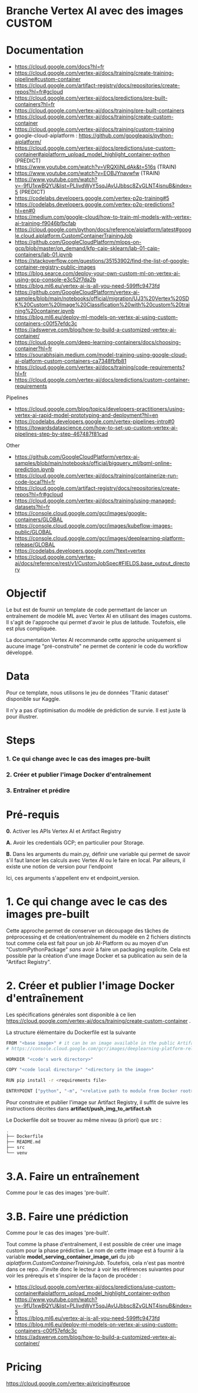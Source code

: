 # Branche Vertex AI avec des images CUSTOM

# Documentation

- https://cloud.google.com/docs?hl=fr
- https://cloud.google.com/vertex-ai/docs/training/create-training-pipeline#custom-container
- https://cloud.google.com/artifact-registry/docs/repositories/create-repos?hl=fr#gcloud
- https://cloud.google.com/vertex-ai/docs/predictions/pre-built-containers?hl=fr
- https://cloud.google.com/vertex-ai/docs/training/pre-built-containers
- https://cloud.google.com/vertex-ai/docs/training/create-custom-container
- https://cloud.google.com/vertex-ai/docs/training/custom-training
- google-cloud-aiplatform : https://github.com/googleapis/python-aiplatform/
- https://cloud.google.com/vertex-ai/docs/predictions/use-custom-container#aiplatform_upload_model_highlight_container-python (PREDICT)
- https://www.youtube.com/watch?v=VRQXIiNLdAk&t=516s (TRAIN) 
- https://www.youtube.com/watch?v=EOBJYnavwfw (TRAIN) 
- https://www.youtube.com/watch?v=-9fU1xwBQYU&list=PLIivdWyY5sqJAyUJbbsc8ZyGLNT4isnuB&index=5 (PREDICT)
- https://codelabs.developers.google.com/vertex-p2p-training#5
- https://codelabs.developers.google.com/vertex-p2p-predictions?hl=en#0
- https://medium.com/google-cloud/how-to-train-ml-models-with-vertex-ai-training-f9046bfbcfab 
- https://cloud.google.com/python/docs/reference/aiplatform/latest#google.cloud.aiplatform.CustomContainerTrainingJob
- https://github.com/GoogleCloudPlatform/mlops-on-gcp/blob/master/on_demand/kfp-caip-sklearn/lab-01-caip-containers/lab-01.ipynb
- https://stackoverflow.com/questions/35153902/find-the-list-of-google-container-registry-public-images
- https://blog.searce.com/deploy-your-own-custom-ml-on-vertex-ai-using-gcp-console-e3c52f7da2b
- https://blog.ml6.eu/vertex-ai-is-all-you-need-599ffc9473fd
- https://github.com/GoogleCloudPlatform/vertex-ai-samples/blob/main/notebooks/official/migration/UJ3%20Vertex%20SDK%20Custom%20Image%20Classification%20with%20custom%20training%20container.ipynb
- https://blog.ml6.eu/deploy-ml-models-on-vertex-ai-using-custom-containers-c00f57efdc3c
- https://adswerve.com/blog/how-to-build-a-customized-vertex-ai-container/
- https://cloud.google.com/deep-learning-containers/docs/choosing-container?hl=fr
- https://sourabhsjain.medium.com/model-training-using-google-cloud-ai-platform-custom-containers-ca7348fbfb81
- https://cloud.google.com/vertex-ai/docs/training/code-requirements?hl=fr
- https://cloud.google.com/vertex-ai/docs/predictions/custom-container-requirements


Pipelines
- https://cloud.google.com/blog/topics/developers-practitioners/using-vertex-ai-rapid-model-prototyping-and-deployment?hl=en 
- https://codelabs.developers.google.com/vertex-pipelines-intro#0
- https://towardsdatascience.com/how-to-set-up-custom-vertex-ai-pipelines-step-by-step-467487f81cad

Other
- https://github.com/GoogleCloudPlatform/vertex-ai-samples/blob/main/notebooks/official/bigquery_ml/bqml-online-prediction.ipynb
- https://cloud.google.com/vertex-ai/docs/training/containerize-run-code-local?hl=fr
- https://cloud.google.com/artifact-registry/docs/repositories/create-repos?hl=fr#gcloud
- https://cloud.google.com/vertex-ai/docs/training/using-managed-datasets?hl=fr
- https://console.cloud.google.com/gcr/images/google-containers/GLOBAL
- https://console.cloud.google.com/gcr/images/kubeflow-images-public/GLOBAL
- https://console.cloud.google.com/gcr/images/deeplearning-platform-release/GLOBAL
- https://codelabs.developers.google.com/?text=vertex
- https://cloud.google.com/vertex-ai/docs/reference/rest/v1/CustomJobSpec#FIELDS.base_output_directory


# Objectif

Le but est de fournir un template de code permettant de lancer un entraînement de modèle ML avec Vertex AI en utilisant
des images customs. Il s'agit de l'approche qui permet d'avoir le plus de latitude. Toutefois, elle est plus compliquée.

La documentation Vertex AI recommande cette approche uniquement si aucune image "pré-construite" ne permet de contenir
le code du workflow développé.

# Data
Pour ce template, nous utilisons le jeu de données 'Titanic dataset' disponible sur Kaggle.

Il n'y a pas d'optimisation du modèle de prédiction de survie. Il est juste là pour illustrer.

# Steps
### 1. Ce qui change avec le cas des images pre-built 
### 2. Créer et publier l'image Docker d'entraînement
### 3. Entraîner et prédire

# Pré-requis
**0.** Activer les APIs Vertex AI et Artifact Registry

**A.** Avoir les credentials GCP; en particulier pour Storage.  

**B.** Dans les arguments du main.py, définir une variable qui permet de savoir s'il faut lancer les calculs avec 
Vertex AI ou le faire en local. Par ailleurs, il existe une notion de version pour l'endpoint

Ici, ces arguments s'appellent env et endpoint_version.

# 1. Ce qui change avec le cas des images pre-built 
Cette approche permet de conserver un découpage des tâches de préprocessing et de création/entraînement du modèle en 
2 fichiers distincts tout comme cela est fait pour un job AI-Platform ou au moyen d'un "CustomPythonPackage" *sans* avoir
à faire un packaging explicite. Cela est possible par la création d'une image Docker et sa publication au sein de la 
"Artifact Registry".

# 2. Créer et publier l'image Docker d'entraînement      
Les spécifications générales sont disponible à ce lien https://cloud.google.com/vertex-ai/docs/training/create-custom-container .

La structure élémentaire du Dockerfile est la suivante
```bash
FROM "<base image>" # it can be an image available in the public Artifact Registry. In that case, it has the form gcr.io/.../...
# https://console.cloud.google.com/gcr/images/deeplearning-platform-release/GLOBAL

WORKDIR "<code's work directory>"

COPY "<code local directory>" "<directory in the image>"

RUN pip install -r <requirements file>

ENTRYPOINT ["python", "-m", "<relative path to module from Docker root>"]
```
Pour construire et publier l'image sur Artifact Registry, il suffit de suivre les instructions décrites dans
**artifact/push_img_to_artifact.sh**

Le Dockerfile doit se trouver au même niveau (à priori) que src :
```bash
.
├── Dockerfile
├── README.md
├── src
└── venv
```

# 3.A. Faire un entraînement 
Comme pour le cas des images 'pre-built'.

# 3.B. Faire une prédiction 
Comme pour le cas des images 'pre-built'.

Tout comme la phase d'entraînement, il est possible de créer une image custom pour la phase prédictive. Le nom de cette 
image est à fournir à la variable **model_serving_container_image_uri** du job *aiplatform.CustomContainerTrainingJob*.
Toutefois, cela n'est pas montré dans ce repo. J'invite donc le lecteur à voir les références suivantes pour voir les 
prérequis et s'inspirer de la façon de procéder :
- https://cloud.google.com/vertex-ai/docs/predictions/use-custom-container#aiplatform_upload_model_highlight_container-python
- https://www.youtube.com/watch?v=-9fU1xwBQYU&list=PLIivdWyY5sqJAyUJbbsc8ZyGLNT4isnuB&index=5
- https://blog.ml6.eu/vertex-ai-is-all-you-need-599ffc9473fd
- https://blog.ml6.eu/deploy-ml-models-on-vertex-ai-using-custom-containers-c00f57efdc3c
- https://adswerve.com/blog/how-to-build-a-customized-vertex-ai-container/
# Pricing 
https://cloud.google.com/vertex-ai/pricing#europe